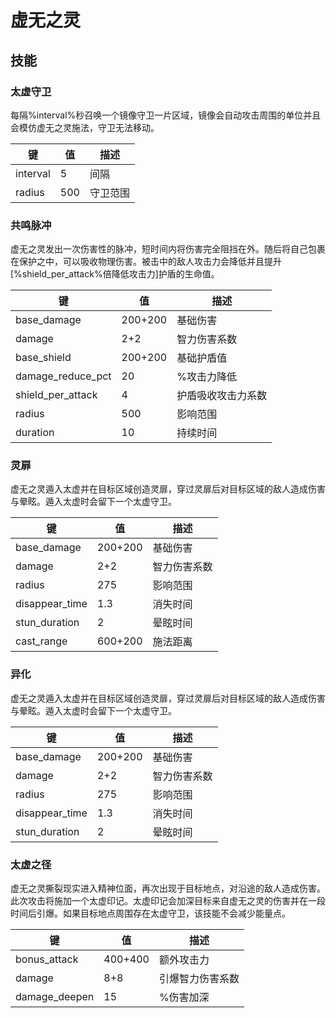 # 虚无之灵
## 技能

### 太虚守卫

每隔%interval%秒召唤一个镜像守卫一片区域，镜像会自动攻击周围的单位并且会模仿虚无之灵施法，守卫无法移动。

| 键       | 值   | 描述     |
| -------- | ---- | -------- |
| interval | 5    | 间隔     |
| radius   | 500  | 守卫范围 |

### 共鸣脉冲

虚无之灵发出一次伤害性的脉冲，短时间内将伤害完全阻挡在外。随后将自己包裹在保护之中，可以吸收物理伤害。被击中的敌人攻击力会降低并且提升[%shield_per_attack%倍降低攻击力]护盾的生命值。

| 键                | 值      | 描述               |
| ----------------- | ------- | ------------------ |
| base_damage       | 200+200 | 基础伤害           |
| damage            | 2+2     | 智力伤害系数       |
| base_shield       | 200+200 | 基础护盾值         |
| damage_reduce_pct | 20      | %攻击力降低        |
| shield_per_attack | 4       | 护盾吸收攻击力系数 |
| radius            | 500     | 影响范围           |
| duration          | 10      | 持续时间           |

### 灵扉

虚无之灵遁入太虚并在目标区域创造灵扉，穿过灵扉后对目标区域的敌人造成伤害与晕眩。遁入太虚时会留下一个太虚守卫。

| 键             | 值      | 描述         |
| -------------- | ------- | ------------ |
| base_damage    | 200+200 | 基础伤害     |
| damage         | 2+2     | 智力伤害系数 |
| radius         | 275     | 影响范围     |
| disappear_time | 1.3     | 消失时间     |
| stun_duration  | 2       | 晕眩时间     |
| cast_range     | 600+200 | 施法距离     |

### 异化

  虚无之灵遁入太虚并在目标区域创造灵扉，穿过灵扉后对目标区域的敌人造成伤害与晕眩。遁入太虚时会留下一个太虚守卫。

| 键             | 值      | 描述         |
| -------------- | ------- | ------------ |
| base_damage    | 200+200 | 基础伤害     |
| damage         | 2+2     | 智力伤害系数 |
| radius         | 275     | 影响范围     |
| disappear_time | 1.3     | 消失时间     |
| stun_duration  | 2       | 晕眩时间     |

### 太虚之径

虚无之灵撕裂现实进入精神位面，再次出现于目标地点，对沿途的敌人造成伤害。此次攻击将施加一个太虚印记。太虚印记会加深目标来自虚无之灵的伤害并在一段时间后引爆。如果目标地点周围存在太虚守卫，该技能不会减少能量点。

| 键            | 值      | 描述             |
| ------------- | ------- | ---------------- |
| bonus_attack  | 400+400 | 额外攻击力       |
| damage        | 8+8     | 引爆智力伤害系数 |
| damage_deepen | 15      | %伤害加深        |